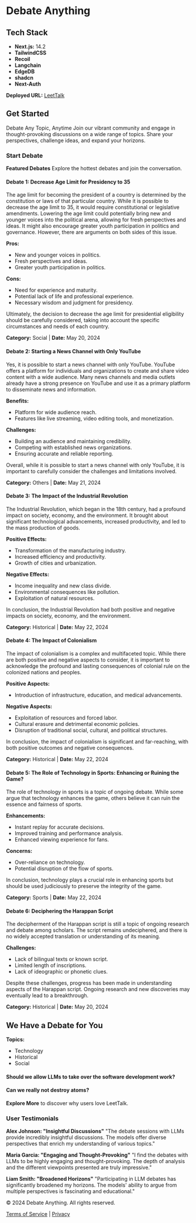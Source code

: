 # Debate Anything

## Tech Stack
- **Next.js:** 14.2
- **TailwindCSS**
- **Recoil**
- **Langchain**
- **EdgeDB**
- **shadcn**
- **Next-Auth**

**Deployed URL:** [LeetTalk](https://leetalk-next.vercel.app/)

## Get Started
Debate Any Topic, Anytime
Join our vibrant community and engage in thought-provoking discussions on a wide range of topics. Share your perspectives, challenge ideas, and expand your horizons.

### Start Debate
**Featured Debates**
Explore the hottest debates and join the conversation.

#### Debate 1: Decrease Age Limit for Presidency to 35
The age limit for becoming the president of a country is determined by the constitution or laws of that particular country. While it is possible to decrease the age limit to 35, it would require constitutional or legislative amendments. Lowering the age limit could potentially bring new and younger voices into the political arena, allowing for fresh perspectives and ideas. It might also encourage greater youth participation in politics and governance. However, there are arguments on both sides of this issue.

**Pros:**
- New and younger voices in politics.
- Fresh perspectives and ideas.
- Greater youth participation in politics.

**Cons:**
- Need for experience and maturity.
- Potential lack of life and professional experience.
- Necessary wisdom and judgment for presidency.

Ultimately, the decision to decrease the age limit for presidential eligibility should be carefully considered, taking into account the specific circumstances and needs of each country.

**Category:** Social | **Date:** May 20, 2024

#### Debate 2: Starting a News Channel with Only YouTube
Yes, it is possible to start a news channel with only YouTube. YouTube offers a platform for individuals and organizations to create and share video content with a wide audience. Many news channels and media outlets already have a strong presence on YouTube and use it as a primary platform to disseminate news and information.

**Benefits:**
- Platform for wide audience reach.
- Features like live streaming, video editing tools, and monetization.

**Challenges:**
- Building an audience and maintaining credibility.
- Competing with established news organizations.
- Ensuring accurate and reliable reporting.

Overall, while it is possible to start a news channel with only YouTube, it is important to carefully consider the challenges and limitations involved.

**Category:** Others | **Date:** May 21, 2024

#### Debate 3: The Impact of the Industrial Revolution
The Industrial Revolution, which began in the 18th century, had a profound impact on society, economy, and the environment. It brought about significant technological advancements, increased productivity, and led to the mass production of goods.

**Positive Effects:**
- Transformation of the manufacturing industry.
- Increased efficiency and productivity.
- Growth of cities and urbanization.

**Negative Effects:**
- Income inequality and new class divide.
- Environmental consequences like pollution.
- Exploitation of natural resources.

In conclusion, the Industrial Revolution had both positive and negative impacts on society, economy, and the environment.

**Category:** Historical | **Date:** May 22, 2024

#### Debate 4: The Impact of Colonialism
The impact of colonialism is a complex and multifaceted topic. While there are both positive and negative aspects to consider, it is important to acknowledge the profound and lasting consequences of colonial rule on the colonized nations and peoples.

**Positive Aspects:**
- Introduction of infrastructure, education, and medical advancements.

**Negative Aspects:**
- Exploitation of resources and forced labor.
- Cultural erasure and detrimental economic policies.
- Disruption of traditional social, cultural, and political structures.

In conclusion, the impact of colonialism is significant and far-reaching, with both positive outcomes and negative consequences.

**Category:** Historical | **Date:** May 22, 2024

#### Debate 5: The Role of Technology in Sports: Enhancing or Ruining the Game?
The role of technology in sports is a topic of ongoing debate. While some argue that technology enhances the game, others believe it can ruin the essence and fairness of sports.

**Enhancements:**
- Instant replay for accurate decisions.
- Improved training and performance analysis.
- Enhanced viewing experience for fans.

**Concerns:**
- Over-reliance on technology.
- Potential disruption of the flow of sports.

In conclusion, technology plays a crucial role in enhancing sports but should be used judiciously to preserve the integrity of the game.

**Category:** Sports | **Date:** May 22, 2024

#### Debate 6: Deciphering the Harappan Script
The decipherment of the Harappan script is still a topic of ongoing research and debate among scholars. The script remains undeciphered, and there is no widely accepted translation or understanding of its meaning.

**Challenges:**
- Lack of bilingual texts or known script.
- Limited length of inscriptions.
- Lack of ideographic or phonetic clues.

Despite these challenges, progress has been made in understanding aspects of the Harappan script. Ongoing research and new discoveries may eventually lead to a breakthrough.

**Category:** Historical | **Date:** May 20, 2024

## We Have a Debate for You
**Topics:**
- Technology
- Historical
- Social

#### Should we allow LLMs to take over the software development work?
#### Can we really not destroy atoms?

**Explore More** to discover why users love LeetTalk.

### User Testimonials
**Alex Johnson: "Insightful Discussions"**
"The debate sessions with LLMs provide incredibly insightful discussions. The models offer diverse perspectives that enrich my understanding of various topics."

**Maria Garcia: "Engaging and Thought-Provoking"**
"I find the debates with LLMs to be highly engaging and thought-provoking. The depth of analysis and the different viewpoints presented are truly impressive."

**Liam Smith: "Broadened Horizons"**
"Participating in LLM debates has significantly broadened my horizons. The models' ability to argue from multiple perspectives is fascinating and educational."

© 2024 Debate Anything. All rights reserved.

[Terms of Service](#) | [Privacy](#)
